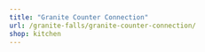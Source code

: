 ```yaml
---
title: "Granite Counter Connection"
url: /granite-falls/granite-counter-connection/
shop: kitchen
---
```

